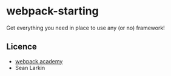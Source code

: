 # webpack-starting
Get everything you need in place to use any (or no) framework!
## Licence
* [webpack academy](https://webpack.academy/)
* Sean Larkin
          
